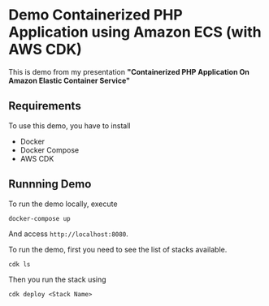 # Demo Containerized PHP Application using Amazon ECS (with AWS CDK)

This is demo from my presentation **"Containerized PHP Application On Amazon Elastic Container Service"**

## Requirements

To use this demo, you have to install

- Docker
- Docker Compose
- AWS CDK

## Runnning Demo

To run the demo locally, execute

```
docker-compose up
```

And access `http://localhost:8080`.

To run the demo, first you need to see the list of stacks available.

```
cdk ls
```

Then you run the stack using 

```
cdk deploy <Stack Name>
```